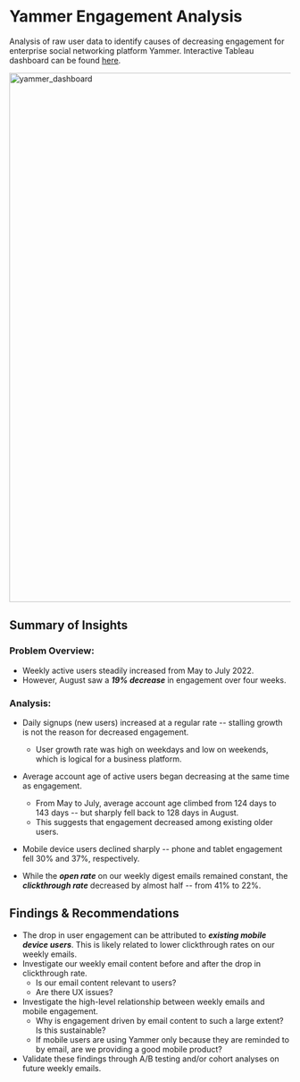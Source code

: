 # Yammer Engagement Analysis
Analysis of raw user data to identify causes of decreasing engagement for enterprise social networking platform Yammer. Interactive Tableau dashboard can be found [here](https://public.tableau.com/views/YammerUserEngagementDashboard/UserEngagementDashboard?:language=en-US&publish=yes&:display_count=n&:origin=viz_share_link).

<img width="946" alt="yammer_dashboard" src="https://github.com/joshua-ht-cho/yammer_engagement_analysis/assets/134950540/cabb9d27-4545-4a91-bf86-26e7af3e689c">

## Summary of Insights
### Problem Overview:
- Weekly active users steadily increased from May to July 2022.
- However, August saw a ***19% decrease*** in engagement over four weeks.

### Analysis:
- Daily signups (new users) increased at a regular rate -- stalling growth is not the reason for decreased engagement.
  - User growth rate was high on weekdays and low on weekends, which is logical for a business platform.
- Average account age of active users began decreasing at the same time as engagement.
  - From May to July, average account age climbed from 124 days to 143 days -- but sharply fell back to 128 days in August.
  - This suggests that engagement decreased among existing older users.

- Mobile device users declined sharply -- phone and tablet engagement fell 30% and 37%, respectively.
- While the ***open rate*** on our weekly digest emails remained constant, the ***clickthrough rate*** decreased by almost half -- from 41% to 22%.

## Findings & Recommendations
- The drop in user engagement can be attributed to ***existing mobile device users***. This is likely related to lower clickthrough rates on our weekly emails.
- Investigate our weekly email content before and after the drop in clickthrough rate.
  - Is our email content relevant to users?
  - Are there UX issues?
- Investigate the high-level relationship between weekly emails and mobile engagement.
  - Why is engagement driven by email content to such a large extent? Is this sustainable?
  - If mobile users are using Yammer only because they are reminded to by email, are we providing a good mobile product?
- Validate these findings through A/B testing and/or cohort analyses on future weekly emails.
